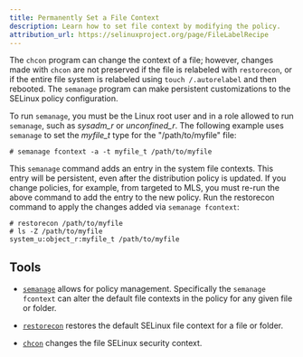 ```yaml
---
title: Permanently Set a File Context
description: Learn how to set file context by modifying the policy.
attribution_url: https://selinuxproject.org/page/FileLabelRecipe
---
```


The `chcon` program can change the context of a file; however, changes made
with `chcon` are not preserved if the file is relabeled with `restorecon`, or
if the entire file system is relabeled using `touch /.autorelabel` and then
rebooted. The `semanage` program can make persistent customizations to the
SELinux policy configuration.

To run `semanage`, you must be the Linux root user and in a role allowed to
run `semanage`, such as _sysadm_r_ or _unconfined_r_. The following example
uses `semanage` to set the _myfile_t_ type for the "/path/to/myfile" file:

```
# semanage fcontext -a -t myfile_t /path/to/myfile
```

This `semanage` command adds an entry in the system file contexts. This entry
will be persistent, even after the distribution policy is updated. If you
change policies, for example, from targeted to MLS, you must re-run the above
command to add the entry to the new policy. Run the restorecon command to
apply the changes added via `semanage fcontext`:

```
# restorecon /path/to/myfile
# ls -Z /path/to/myfile
system_u:object_r:myfile_t /path/to/myfile
```

## Tools

* [`semanage`](https://linux.die.net/man/8/semanage) allows for policy
management. Specifically the `semanage fcontext` can alter the default file
contexts in the policy for any given file or folder.

* [`restorecon`](https://linux.die.net/man/8/restorecon) restores the default
SELinux file context for a file or folder.

* [`chcon`](https://linux.die.net/man/1/chcon) changes the file SELinux
security context.
